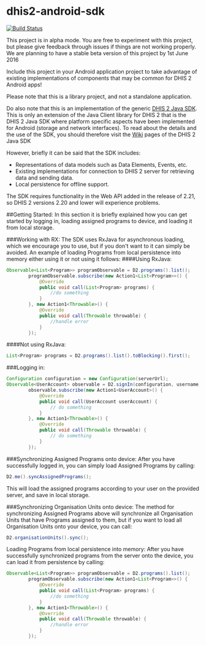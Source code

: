 # dhis2-android-sdk
[![Build Status](https://travis-ci.org/dhis2/dhis2-android-sdk.svg?branch=master)](https://travis-ci.org/dhis2/dhis2-android-sdk)

This project is in alpha mode. You are free to experiment with this project, but please give feedback through issues if things are not working properly. We are planning to have a stable beta version of this project by 1st June 2016 

Include this project in your Android application project to take advantage of existing implementations of components that may be common for DHIS 2 Android apps!

Please note that this is a library project, and not a standalone application.

Do also note that this is an implementation of the generic [DHIS 2 Java SDK](https://github.com/dhis2/dhis2-sdk-java). This is only an extension of the Java Client library for DHIS 2 that is the DHIS 2 Java SDK where platform specific aspects have been implemented for Android (storage and network interfaces). To read about the details and the use of the SDK, you should therefore visit the [Wiki](https://github.com/dhis2/dhis2-sdk-java/wiki/Client-SDK-for-DHIS-2-in-Java) pages of the DHIS 2 Java SDK

However, briefly it can be said that the SDK includes:
+ Representations of data models such as Data Elements, Events, etc.
+ Existing implementations for connection to DHIS 2 server for retrieving data and sending data.
+ Local persistence for offline support.

The SDK requires functionality in the Web API added in the release of 2.21, so DHIS 2 versions 2.20 and lower will experience problems.

##Getting Started:
In this section it is briefly explained how you can get started by logging in, loading assigned programs to device, and loading it from local storage.

###Working with RX:
The SDK uses RxJava for asynchronous loading, which we encourage you to use, but if you don't want to it can simply be avoided. An example of loading Programs from local persistence into memory either using it or not using it follows:
####Using RxJava:
```java
Observable<List<Program>> programObservable = D2.programs().list();
        programObservable.subscribe(new Action1<List<Program>>() {
            @Override
            public void call(List<Program> programs) {
                //do something
            }
        }, new Action1<Throwable>() {
            @Override
            public void call(Throwable throwable) {
                //handle error
            }
        });
  ```
        
####Not using RxJava:
  ```java
  List<Program> programs = D2.programs().list().toBlocking().first();
  ```

###Logging in:
```java
Configuration configuration = new Configuration(serverUrl);
Observable<UserAccount> observable = D2.signIn(configuration, username, password);
        observable.subscribe(new Action1<UserAccount>() {
            @Override
            public void call(UserAccount userAccount) {
                // do something
            }
        }, new Action1<Throwable>() {
            @Override
            public void call(Throwable throwable) {
                // do something
            }
        });
  ```

###Synchronizing Assigned Programs onto device:
After you have successfully logged in, you can simply load Assigned Programs by calling:
```java
D2.me().syncAssignedPrograms();
```

This will load the assigned programs according to your user on the provided server, and save in local storage.

###Synchronizing Organisation Units onto device:
The method for synchronizing Assigned Programs above will synchronize all Organisation Units that have Programs assigned to them, but if you want to load all Organisation Units onto your device, you can call:
```java
D2.organisationUnits().sync();
```

Loading Programs from local persistence into memory:
After you have successfully synchronized programs from the server onto the device, you can load it from persistence by calling:
```java
Observable<List<Program>> programObservable = D2.programs().list();
        programObservable.subscribe(new Action1<List<Program>>() {
            @Override
            public void call(List<Program> programs) {
                //do something
            }
        }, new Action1<Throwable>() {
            @Override
            public void call(Throwable throwable) {
                //handle error
            }
        });
  ```
